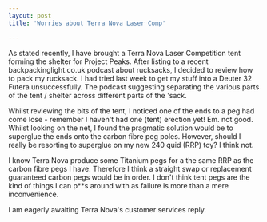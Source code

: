 ```yaml
---
layout: post
title: 'Worries about Terra Nova Laser Comp'

---
```


As stated recently, I have brought a Terra Nova Laser Competition tent forming the shelter for Project Peaks. After listing to a recent backpackinglight.co.uk podcast about rucksacks, I decided to review how to pack my rucksack. I had tried last week to get my stuff into a Deuter 32 Futera unsuccessfully. The podcast suggesting separating the various parts of the tent / shelter across different parts of the 'sack.

Whilst reviewing the bits of the tent, I noticed one of the ends to a peg had come lose - remember I haven't had one (tent) erection yet! Em. not good. Whilst looking on the net, I found the pragmatic solution would be to superglue the ends onto the carbon fibre peg poles. However, should I really be resorting to superglue on my new 240 quid (RRP) toy? I think not.

I know Terra Nova produce some Titanium pegs for a the same RRP as the carbon fibre pegs I have. Therefore I think a straight swap or replacement guaranteed carbon pegs would be in order. I don't think tent pegs are the kind of things I can p**s around with as failure is more than a mere inconvenience.

I am eagerly awaiting Terra Nova's customer services reply.
